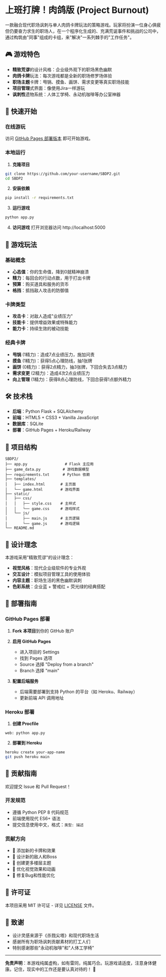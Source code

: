 # 上班打牌！肉鸽版 (Project Burnout)

一款融合现代职场讽刺与单人肉鸽卡牌玩法的策略游戏。玩家将扮演一位身心俱疲但仍要奋力求生的职场人，在一个程序化生成的、充满荒诞事件和挑战的公司中，通过构筑由"同事"组成的卡组，来"解决"一系列棘手的"工作任务"。

## 🎮 游戏特色

- **精致荒谬**的设计风格：企业级外观下的职场黑色幽默
- **肉鸽卡牌**玩法：每次游戏都是全新的职场修罗场体验
- **职场主题**卡牌：甩锅、摸鱼、画饼、需求变更等真实职场技能
- **项目管理**式界面：像使用Jira一样游玩
- **讽刺性**遗物系统：人体工学椅、永动机咖啡等办公室神器

## 🚀 快速开始

### 在线游玩
访问 [GitHub Pages 部署版本](https://your-username.github.io/SBDP2/) 即可开始游戏。

### 本地运行

1. **克隆项目**
```bash
git clone https://github.com/your-username/SBDP2.git
cd SBDP2
```

2. **安装依赖**
```bash
pip install -r requirements.txt
```

3. **运行游戏**
```bash
python app.py
```

4. **访问游戏**
打开浏览器访问 http://localhost:5000

## 🎯 游戏玩法

### 基础概念
- **心态值**：你的生命值，降到0就精神崩溃
- **精力**：每回合的行动点数，用于打出卡牌
- **预算**：购买道具和服务的货币
- **格挡**：抵挡敌人攻击的防御值

### 卡牌类型
- **攻击卡**：对敌人造成"业绩压力"
- **技能卡**：提供增益效果或特殊能力
- **能力卡**：持续生效的被动技能

### 经典卡牌
- **甩锅** (1精力)：造成7点业绩压力，施加问责
- **摸鱼** (1精力)：获得5点心理防线，抽1张牌
- **画饼** (0精力)：获得2点精力，抽3张牌，下回合失去3点精力
- **需求变更** (2精力)：造成4次2点业绩压力
- **向上管理** (1精力)：获得8点心理防线，下回合获得1点额外精力

## 🛠️ 技术栈

- **后端**：Python Flask + SQLAlchemy
- **前端**：HTML5 + CSS3 + Vanilla JavaScript
- **数据库**：SQLite
- **部署**：GitHub Pages + Heroku/Railway

## 📁 项目结构

```
SBDP2/
├── app.py                 # Flask 主应用
├── game_data.py          # 游戏数据模型
├── requirements.txt      # Python 依赖
├── templates/
│   ├── index.html       # 主页面
│   └── game.html        # 游戏界面
├── static/
│   ├── css/
│   │   ├── style.css    # 主样式
│   │   └── game.css     # 游戏样式
│   └── js/
│       ├── main.js      # 主页逻辑
│       └── game.js      # 游戏逻辑
└── README.md
```

## 🎨 设计理念

本游戏采用"精致荒谬"的设计理念：

- **视觉风格**：现代企业级软件的专业外观
- **交互设计**：模拟项目管理工具的使用体验
- **内容主题**：职场生活的黑色幽默讽刺
- **色彩系统**：企业蓝 + 警戒红 + 荧光绿的经典搭配

## 🚀 部署指南

### GitHub Pages 部署

1. **Fork 本项目**到你的 GitHub 账户

2. **启用 GitHub Pages**
   - 进入项目的 Settings
   - 找到 Pages 选项
   - Source 选择 "Deploy from a branch"
   - Branch 选择 "main"

3. **配置后端服务**
   - 后端需要部署到支持 Python 的平台（如 Heroku、Railway）
   - 更新前端 API 调用地址

### Heroku 部署

1. **创建 Procfile**
```
web: python app.py
```

2. **部署到 Heroku**
```bash
heroku create your-app-name
git push heroku main
```

## 🤝 贡献指南

欢迎提交 Issue 和 Pull Request！

### 开发规范
- 遵循 Python PEP 8 代码规范
- 前端使用现代 ES6+ 语法
- 提交信息使用中文，格式：`类型: 描述`

### 贡献方向
- 🎴 添加新的卡牌和效果
- 👾 设计新的敌人和Boss
- 🏢 创建更多楼层主题
- 🎨 优化视觉效果和动画
- 🐛 修复Bug和性能优化

## 📄 许可证

本项目采用 MIT 许可证 - 详见 [LICENSE](LICENSE) 文件。

## 🙏 致谢

- 设计灵感来源于《杀戮尖塔》和现代职场生活
- 感谢所有为职场讽刺贡献素材的打工人们
- 特别感谢那些"永动机咖啡"和"人体工学椅"

---

**免责声明**：本游戏纯属虚构，如有雷同，纯属巧合。玩游戏请适度，注意身体健康。记住，现实中的工作还是要认真对待的！ 🫠